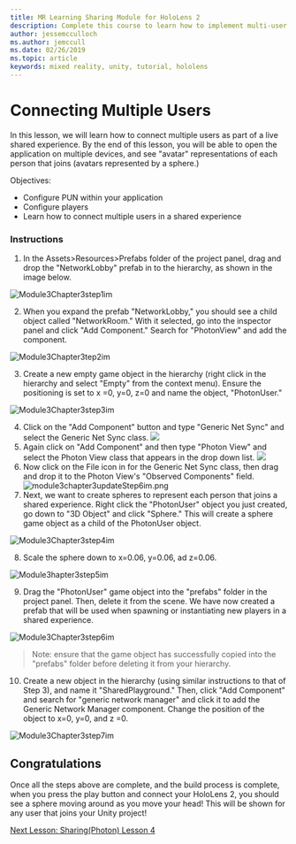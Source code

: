 ```yaml
---
title: MR Learning Sharing Module for HoloLens 2
description: Complete this course to learn how to implement multi-user shared experiences within a HoloLens 2 application.
author: jessemcculloch
ms.author: jemccull
ms.date: 02/26/2019
ms.topic: article
keywords: mixed reality, unity, tutorial, hololens
---
```


# **Connecting Multiple Users** 

In this lesson, we will learn how to connect multiple users as part of a live shared experience. By the end of this lesson, you will be able to open the application on multiple devices, and see "avatar" representations of each person that joins (avatars represented by a sphere.) 

Objectives:

- Configure PUN within your application
- Configure players
- Learn how to connect multiple users in a shared experience

### Instructions

1. In the Assets>Resources>Prefabs folder of the project panel, drag and drop the "NetworkLobby" prefab in to the hierarchy, as shown in the image below.


![Module3Chapter3step1im](images/module3chapter3step1im.PNG)

2. When you expand the prefab "NetworkLobby," you should see a child object called "NetworkRoom." With it selected, go into the inspector panel and click "Add Component." Search for "PhotonView" and add the component.

![Module3Chapter3tep2im](images/module3chapter3step2im.PNG)

3. Create a new empty game object in the hierarchy (right click in the hierarchy and select "Empty" from the context menu). Ensure the positioning is set to x =0, y=0, z=0 and name the object, "PhotonUser."

![Module3Chapter3step3im](images/module3chapter3step3im.PNG)

4. Click on the "Add Component" button and type "Generic Net Sync" and select the Generic Net Sync class.                                      ![](images/module3chapter3updateStep4im.PNG)
5. Again click on "Add Component" and then type "Photon View" and select the Photon View class that appears in the drop down list. ![](images/module3chapter3updateStep5im.png)
6. Now click on the File icon in for the Generic Net Sync class, then drag and drop it to the Photon View's "Observed Components" field. ![module3chapter3updateStep6im.png](images/module3chapter3updateStep6im.png) 
7. Next, we want to create spheres to represent each person that joins a shared experience. Right click the "PhotonUser" object you just created, go down to "3D Object" and click "Sphere." This will create a sphere game object as a child of the PhotonUser object.

![Module3Chapter3step4im](images/module3chapter3step4im.PNG)

8. Scale the sphere down to x=0.06, y=0.06, ad z=0.06.

![Module3hapter3step5im](images/module3chapter3step5im.PNG)

9. Drag the "PhotonUser" game object into the "prefabs" folder in the project panel. Then, delete it from the scene. We have now created a prefab that will be used when spawning or instantiating new players in a shared experience.

![Module3Chapter3step6im](images/module3chapter3step6im.PNG)

> Note: ensure that the game object has successfully copied into the "prefabs" folder before deleting it from your hierarchy.

10. Create a new object in the hierarchy (using similar instructions to that of Step 3), and name it "SharedPlayground." Then, click "Add Component" and search for "generic network manager" and click it to add the Generic Network Manager component. Change the position of the object to x=0, y=0, and z =0.

![Module3Chapter3step7im](images/module3chapter3step7im.PNG)


## Congratulations

Once all the steps above are complete, and the build process is complete, when you press the play button and connect your HoloLens 2, you should see a sphere moving around as you move your head! This will be shown for any user that joins your Unity project!

[Next Lesson: Sharing(Photon) Lesson 4](mrlearning-sharing(photon)-ch4.md)

